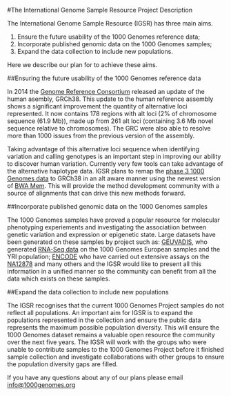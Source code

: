 #The International Genome Sample Resource Project Description

The International Genome Sample Resource (IGSR) has three main aims.

1. Ensure the future usability of the 1000 Genomes reference data;
2. Incorporate published genomic data on the 1000 Genomes samples;
3. Expand the data collection to include new populations.

Here we describe our plan for to achieve these aims.

##Ensuring the future usability of the 1000 Genomes reference data

In 2014 the [Genome Reference Consortium](http://www.ncbi.nlm.nih.gov/projects/genome/assembly/grc/) released an update of the human asembly, GRCh38. This update to the human reference assembly shows a significant improvement the quantity of alternative loci represented. It now contains 178 regions with alt loci (2% of chromosome sequence (61.9 Mb)), made up from  261 alt loci  (containing 3.6 Mb novel sequence relative to chromosomes). The GRC were also able to resolve more than 1000 issues from the previous version of the assembly.

Taking advantage of this alternative loci sequence when identifying variation and calling genotypes is an important step in improving our ability to discover human variation. Currently very few tools can take advantage of the alternative haplotype data. IGSR plans to remap the [phase 3 1000 Genomes data](ftp://ftp.1000genomes.ebi.ac.uk/vol1/ftp/release/20130502/) to GRCh38 in an alt aware manner using the newest version of [BWA Mem](http://bio-bwa.sourceforge.net/). This will provide the method development community with a source of alignments that can drive this new methods forward.

##Incorporate published genomic data on the 1000 Genomes samples

The 1000 Genomes samples have proved a popular resource for molecular phenotyping experiements and investigating the associatiion between genetic variation and expression or epigenetic state. Large datasets have been generated on these samples by project such as: [GEUVADIS](http://www.geuvadis.org/web/geuvadis), who generated [RNA-Seq data](http://www.geuvadis.org/web/geuvadis/rnaseq-project) on the 1000 Genomes European samples and the YRI population; [ENCODE](https://www.encodeproject.org/) who have carried out extensive assays on the [NA12878](https://www.encodeproject.org/search/?searchTerm=GM12878) and many others and the IGSR would like to present all this information in a unified manner so the community can benefit from all the data which exists on these samples.

##Expand the data collection to include new populations

The IGSR recognises that the current 1000 Genomes Project samples do not reflect all populations. An important aim for IGSR is to expand the populations represented in the collection and ensure the public data represents the maximum possible population diversity. This will ensure the 1000 Genomes dataset remains a valuable open resource the community over the next five years. The IGSR will work with the groups who were unable to contribute samples to the 1000 Genomes Project before it finished sample collection and investigate collaborations with other groups to ensure the population diversity gaps are filled. 

If you have any questions about any of our plans please email [info@1000genomes.org](info@1000genomes.org)
